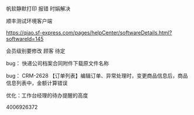 帆软静默打印 报错 时娟解决

顺丰测试环境客户端

https://qiao.sf-express.com/pages/helpCenter/softwareDetails.html?softwareId=145



会员级别要修改   顾客  待定



bug： 快递公司档案合同附件下载原文件名称

bug： CRM-2628 【订单列表】编辑订单、异常处理时，变更商品信息后，商品信息列表中，金额计算错误

优化：工作台经理的待办提醒的高度



4006926372

